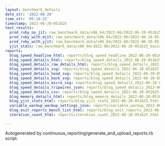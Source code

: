 ```yaml
---
layout: benchmark_details
date_str: '2022-06-20'
time_str: '05:16:25'
timestamp: 2022-06-20-051625
test_results:
  prod_ruby_no_jit: raw_benchmark_data/x86_64/2022-06/2022-06-20-051625_basic_benchmark_prod_ruby_no_jit.json
  prod_ruby_with_mjit: raw_benchmark_data/x86_64/2022-06/2022-06-20-051625_basic_benchmark_prod_ruby_with_mjit.json
  prod_ruby_with_yjit: raw_benchmark_data/x86_64/2022-06/2022-06-20-051625_basic_benchmark_prod_ruby_with_yjit.json
  yjit_stats: raw_benchmark_data/x86_64/2022-06/2022-06-20-051625_basic_benchmark_yjit_stats.json
reports:
  blog_speed_headline_html: reports/blog_speed_headline_2022-06-20-051625.html
  blog_speed_details_html: reports/blog_speed_details_2022-06-20-051625.html
  blog_speed_details_raw_details_html: reports/blog_speed_details_2022-06-20-051625.raw_details.html
  blog_speed_details_svg: reports/blog_speed_details_2022-06-20-051625.svg
  blog_speed_details_head_svg: reports/blog_speed_details_2022-06-20-051625.head.svg
  blog_speed_details_back_svg: reports/blog_speed_details_2022-06-20-051625.back.svg
  blog_speed_details_micro_svg: reports/blog_speed_details_2022-06-20-051625.micro.svg
  blog_speed_details_tripwires_json: reports/blog_speed_details_2022-06-20-051625.tripwires.json
  blog_speed_details_csv: reports/blog_speed_details_2022-06-20-051625.csv
  blog_memory_details_html: reports/blog_memory_details_2022-06-20-051625.html
  blog_yjit_stats_html: reports/blog_yjit_stats_2022-06-20-051625.html
  variable_warmup_warmup_settings_json: reports/variable_warmup_2022-06-20-051625.warmup_settings.json
  blog_exit_reports_bench_list_html: reports/blog_exit_reports_2022-06-20-051625.bench_list.html
  iteration_count_html: reports/iteration_count_2022-06-20-051625.html

---
```

Autogenerated by continuous_reporting/generate_and_upload_reports.rb script.

